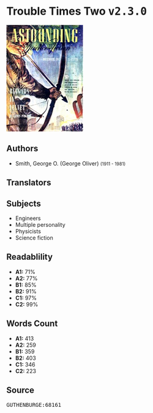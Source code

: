 # Trouble Times Two <kbd>v2.3.0</kbd>

![](./cover.medium.jpg "")

## Authors


 - Smith, George O. (George Oliver) <small>(1911 - 1981)</small>

## Translators



## Subjects


 - Engineers
 - Multiple personality
 - Physicists
 - Science fiction

## Readablility


 - **A1:** 71%
 - **A2:** 77%
 - **B1:** 85%
 - **B2:** 91%
 - **C1:** 97%
 - **C2:** 99%

## Words Count


 - **A1:** 413
 - **A2:** 259
 - **B1:** 359
 - **B2:** 403
 - **C1:** 346
 - **C2:** 223

## Source


<kbd>GUTHENBURGE:68161</kbd>
